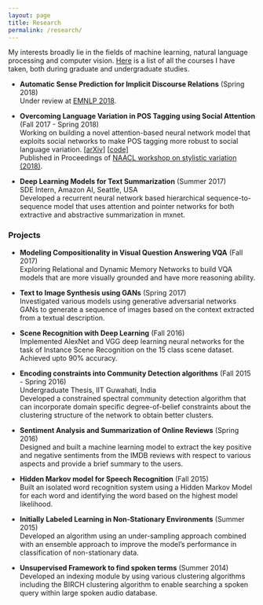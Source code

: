 ```yaml
---
layout: page
title: Research
permalink: /research/
---
```


My interests broadly lie in the fields of machine learning, natural language processing and computer vision. 
[Here](/research/courses/) is a list of all the courses I have taken, both during graduate and undergraduate studies.


- **Automatic Sense Prediction for Implicit Discourse Relations** (Spring 2018)  
 Under review at [EMNLP 2018](http://emnlp2018.org/).



- **Overcoming Language Variation in POS Tagging using Social Attention** (Fall 2017 - Spring 2018)  
 Working on building a novel attention-based neural network model that exploits social networks to make
POS tagging more robust to social language variation. [[arXiv]](https://arxiv.org/abs/1804.07331) [[code]](https://github.com/bmurali1994/socialnets_postagging)  
 Published in Proceedings of [NAACL workshop on stylistic variation (2018)](https://sites.google.com/view/2ndstylisticvariation/home).



- **Deep Learning Models for Text Summarization** (Summer 2017)  
 SDE Intern, Amazon AI, Seattle, USA  
 Developed a recurrent neural network based hierarchical sequence-to-sequence model that uses attention
and pointer networks for both extractive and abstractive summarization in mxnet.




### Projects

- **Modeling Compositionality in Visual Question Answering VQA** (Fall 2017)  
 Exploring Relational and Dynamic Memory Networks to build VQA models that are more visually grounded
and have more reasoning ability.

- **Text to Image Synthesis using GANs** (Spring 2017)  
 Investigated various models using generative adversarial networks GANs to generate a sequence of images
based on the context extracted from a textual description.

- **Scene Recognition with Deep Learning** (Fall 2016)  
 Implemented AlexNet and VGG deep learning neural networks for the task of Instance Scene Recognition
on the 15 class scene dataset. Achieved upto 90% accuracy.

- **Encoding constraints into Community Detection algorithms** (Fall 2015 - Spring 2016)  
 Undergraduate Thesis, IIT Guwahati, India  
 Developed a constrained spectral community detection algorithm that can incorporate domain specific
degree-of-belief constraints about the clustering structure of the network to obtain better clusters.

- **Sentiment Analysis and Summarization of Online Reviews** (Spring 2016)  
 Designed and built a machine learning model to extract the key positive and negative sentiments from the
IMDB reviews with respect to various aspects and provide a brief summary to the users.


- **Hidden Markov model for Speech Recognition** (Fall 2015)  
 Built an isolated word recognition system using a Hidden Markov Model for each word and identifying the
word based on the highest model likelihood.


- **Initially Labeled Learning in Non-Stationary Environments** (Summer 2015)  
 Developed an algorithm using an under-sampling approach combined with an ensemble approach to improve
the model’s performance in classification of non-stationary data.

- **Unsupervised Framework to find spoken terms** (Summer 2014)  
 Developed an indexing module by using various clustering algorithms including the BIRCH clustering algorithm to enable searching a spoken query within large spoken audio database.



